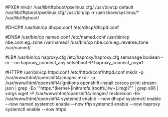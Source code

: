 #PXE#
mkdir /var/lib/tftpboot/pxelinux.cfg/
/usr/bin/cp default /var/lib/tftpboot/pxelinux.cfg/
/usr/bin/cp -r /usr/share/syslinux/* /var/lib/tftpboot/

#DHCP#
/usr/bin/cp dhcpd.conf /etc/dhcp/dhcpd.conf

#DNS#
/usr/bin/cp named.conf /etc/named.conf
/usr/bin/cp nbe.com.eg..zone /var/named/
/usr/bin/cp nbe.com.eg..reverse.zone /var/named/

#LB#
/usr/bin/cp haproxy.cfg /etc/haproxy/haproxy.cfg
semanage boolean -m --on haproxy_connect_any
setsebool -P haproxy_connect_any=1


#HTTP#
/usr/bin/cp httpd.conf /etc/httpd/conf/httpd.conf
mkdir -p /var/www/html/openshift4/images
mkdir -p /var/www/html/openshift4/ignitions
openshift-install coreos print-stream-json | grep -Eo '"https.*(kernel-|initramfs.|rootfs.)\w+(\.img)?"' | grep x86 | xargs wget -P /var/www/html/openshift4/images/
restorecon -Rv /var/www/html/openshift4
systemctl enable --now dhcpd 
systemctl enable --now named
systemctl enable --now tftp
systemctl enable --now haproxy 
systemctl enable --now httpd
